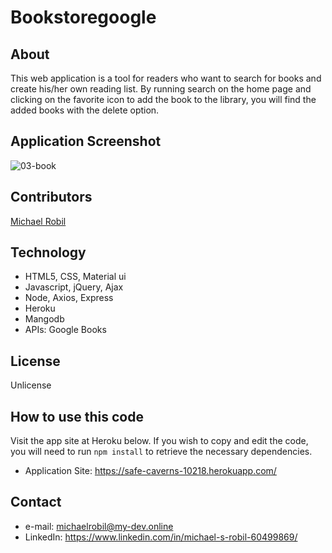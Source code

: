 # Bookstoregoogle

## About
This web application is a tool for readers who want to search for books and create his/her own reading list.
By running search on the home page and clicking on the favorite icon to add the book to the library, you will find the added books with the delete option. 

## Application Screenshot
![03-book](https://user-images.githubusercontent.com/56613553/74096872-24d4da80-4aca-11ea-99c0-5e7c88e19b8e.png)

## Contributors
[Michael Robil](https://github.com/michaelrobil)

## Technology
- HTML5, CSS, Material ui
- Javascript, jQuery, Ajax
- Node, Axios, Express
- Heroku
- Mangodb
- APIs: Google Books

## License
Unlicense

## How to use this code
Visit the app site at Heroku below. If you wish to copy and edit the code, you will need to run ```npm install``` to retrieve the necessary dependencies.
- Application Site: https://safe-caverns-10218.herokuapp.com/

## Contact

- e-mail: michaelrobil@my-dev.online
- LinkedIn: https://www.linkedin.com/in/michael-s-robil-60499869/

